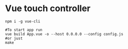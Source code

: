 Vue touch controller
========
```
npm i -g vue-cli

#To start app run
vue build App.vue -o --host 0.0.0.0 --config config.js
#or just
make
```